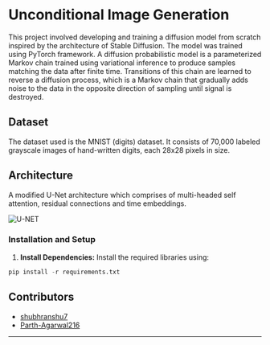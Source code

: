 # Unconditional Image Generation

This project involved developing and training a diffusion model from scratch inspired by the architecture of Stable Diffusion. The model was trained using PyTorch framework. A diffusion probabilistic model is a parameterized Markov chain trained using variational inference to produce samples matching the data after finite time. Transitions of this chain are learned to reverse a diffusion process, which is a Markov chain that gradually adds noise to the data in the opposite direction of sampling until signal is destroyed. 

## Dataset 

The dataset used is the MNIST (digits) dataset. It consists of 70,000 labeled grayscale images of hand-written digits, each 28x28 pixels in size.

## Architecture

A modified U-Net architecture which comprises of multi-headed self attention, residual connections and time embeddings.

![U-NET](https://github.com/Parth-Agarwal216/Image_Generation/assets/118837763/f6d09ec8-b2f6-430e-9dce-faa48f63c963)

### Installation and Setup

1. **Install Dependencies:**
   Install the required libraries using:
```python
pip install -r requirements.txt
```

## Contributors
- [shubhranshu7](https://github.com/shubhranshu7)
- [Parth-Agarwal216](https://github.com/Parth-Agarwal216)
---
